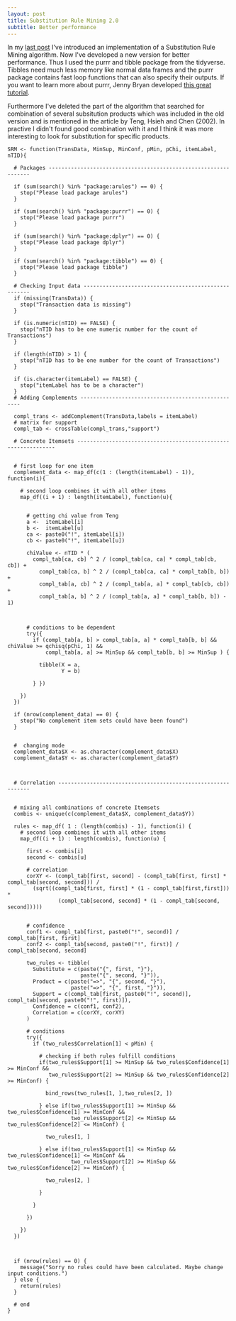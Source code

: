 ```yaml
---
layout: post
title: Substitution Rule Mining 2.0
subtitle: Better performance
---
```

In my [last post](http://mattimeyer.github.io/2016-12-21-Substitution-Rule-Mining/) I've introduced an implementation of a Substitution Rule Mining algorithm. Now I've developed a new version for better performance. Thus I used the purrr and tibble package from the tidyverse. Tibbles need much less memory like normal data frames and the purrr package contains fast loop functions that can also specify their outputs. If you want to learn more about purrr, Jenny Bryan developed [this great tutorial](https://jennybc.github.io/purrr-tutorial/). 

Furthermore I've deleted the part of the algorithm that searched for combination of several subsitution products which was included in the old version and is mentioned in the article by Teng, Hsieh and Chen (2002). In practive I didn't found good combination with it and I think it was more interesting to look for substitution for specific products.

~~~
SRM <- function(TransData, MinSup, MinConf, pMin, pChi, itemLabel, nTID){
  
  # Packages ----------------------------------------------------------------
  
  if (sum(search() %in% "package:arules") == 0) {
    stop("Please load package arules")
  }  
  
  if (sum(search() %in% "package:purrr") == 0) {
    stop("Please load package purrr")
  }
  
  if (sum(search() %in% "package:dplyr") == 0) {
    stop("Please load package dplyr")
  }
  
  if (sum(search() %in% "package:tibble") == 0) {
    stop("Please load package tibble")
  }
  
  # Checking Input data -----------------------------------------------------
  if (missing(TransData)) {
    stop("Transaction data is missing")
  }
  
  if (is.numeric(nTID) == FALSE) {
    stop("nTID has to be one numeric number for the count of Transactions")
  }
  
  if (length(nTID) > 1) {
    stop("nTID has to be one number for the count of Transactions")
  }
  
  if (is.character(itemLabel) == FALSE) {
    stop("itemLabel has to be a character")
  }
  # Adding Complements ---------------------------------------------------
  
  compl_trans <- addComplement(TransData,labels = itemLabel)
  # matrix for support
  compl_tab <- crossTable(compl_trans,"support")
  
  # Concrete Itemsets ---------------------------------------------------------------
  
  
  # first loop for one item
  complement_data <- map_df(c(1 : (length(itemLabel) - 1)), function(i){
  
    # second loop combines it with all other items
    map_df((i + 1) : length(itemLabel), function(u){
      
      
      # getting chi value from Teng
      a <-  itemLabel[i]
      b <-  itemLabel[u]
      ca <- paste0("!", itemLabel[i])
      cb <- paste0("!", itemLabel[u])
      
      chiValue <- nTID * (
        compl_tab[ca, cb] ^ 2 / (compl_tab[ca, ca] * compl_tab[cb, cb]) +
          compl_tab[ca, b] ^ 2 / (compl_tab[ca, ca] * compl_tab[b, b]) +
          compl_tab[a, cb] ^ 2 / (compl_tab[a, a] * compl_tab[cb, cb]) +
          compl_tab[a, b] ^ 2 / (compl_tab[a, a] * compl_tab[b, b]) - 1)
      
      
      
      # conditions to be dependent
      try({
        if (compl_tab[a, b] > compl_tab[a, a] * compl_tab[b, b] && chiValue >= qchisq(pChi, 1) && 
            compl_tab[a, a] >= MinSup && compl_tab[b, b] >= MinSup ) {
          
          tibble(X = a,
                 Y = b)
          
        } })
      
    })
  })
  
  if (nrow(complement_data) == 0) {
    stop("No complement item sets could have been found")
  }
  
  
  #  changing mode  
  complement_data$X <- as.character(complement_data$X)
  complement_data$Y <- as.character(complement_data$Y)
  
  
  
  # Correlation -------------------------------------------------------------
  
  
  # mixing all combinations of concrete Itemsets
  combis <- unique(c(complement_data$X, complement_data$Y))
  
  rules <- map_df( 1 : (length(combis) - 1), function(i) {
    # second loop combines it with all other items
    map_df((i + 1) : length(combis), function(u) {
      
      first <- combis[i]
      second <- combis[u]
      
      # correlation
      corXY <- (compl_tab[first, second] - (compl_tab[first, first] * compl_tab[second, second])) /
        (sqrt((compl_tab[first, first] * (1 - compl_tab[first,first])) *
                (compl_tab[second, second] * (1 - compl_tab[second, second]))))
      
      
      # confidence
      conf1 <- compl_tab[first, paste0("!", second)] / compl_tab[first, first]
      conf2 <- compl_tab[second, paste0("!", first)] / compl_tab[second, second]
      
      two_rules <- tibble(
        Substitute = c(paste("{", first, "}"), 
                       paste("{", second, "}")),
        Product = c(paste("=>", "{", second, "}"),
                    paste("=>", "{", first, "}")),
        Support = c(compl_tab[first, paste0("!", second)], compl_tab[second, paste0("!", first)]),
        Confidence = c(conf1, conf2),
        Correlation = c(corXY, corXY)
      )
      
      # conditions
      try({
        if (two_rules$Correlation[1] < pMin) {
          
          # checking if both rules fulfill conditions
          if(two_rules$Support[1] >= MinSup && two_rules$Confidence[1] >= MinConf &&
             two_rules$Support[2] >= MinSup && two_rules$Confidence[2] >= MinConf) {
            
            bind_rows(two_rules[1, ],two_rules[2, ])
            
          } else if(two_rules$Support[1] >= MinSup && two_rules$Confidence[1] >= MinConf &&
                    two_rules$Support[2] <= MinSup && two_rules$Confidence[2] <= MinConf) {
            
            two_rules[1, ]
            
          } else if(two_rules$Support[1] <= MinSup && two_rules$Confidence[1] <= MinConf &&
                    two_rules$Support[2] >= MinSup && two_rules$Confidence[2] >= MinConf) {
            
            two_rules[2, ]
            
          }
          
        }
        
      })
      
    })
  })
  
  
  
  if (nrow(rules) == 0) {
    message("Sorry no rules could have been calculated. Maybe change input conditions.")
  } else {
    return(rules)
  }
  
  # end
}



~~~

